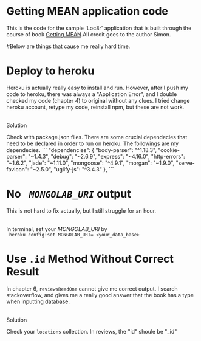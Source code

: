 # Getting MEAN application code

This is the code for the sample 'Loc8r' application that is built through the course of book [Getting MEAN](https://www.manning.com/books/getting-mean-with-mongo-express-angular-and-node).All credit goes to
the author Simon.

#Below are things that cause me really hard time.
<h1> Deploy to heroku</h1>
  <p> Heroku is actually really easy to install and run. However, after I push my code to heroku, there was always a "Application Error", and I double checked my code (chapter 4) to original without any clues. I
  tried change heroku account, retype my code, reinstall npm, but these are not work. </p>
  <br>Solution </br>
    <p> Check with package.json files. There are some crucial dependecies that need to be declared in order to
    run on heroku. The followings are my dependecies.
    ```
    "dependencies": {
        "body-parser": "^1.18.3",
        "cookie-parser": "~1.4.3",
        "debug": "~2.6.9",
        "express": "~4.16.0",
        "http-errors": "~1.6.2",
        "jade": "~1.11.0",
        "mongoose": "^4.9.1",
        "morgan": "~1.9.0",
        "serve-favicon": "~2.5.0",
        "uglify-js": "^3.4.3"
      },
    ```
    </p>
<h1> No <code><i> MONGOLAB_URI</i></code> output </h1>
  <p> This is not hard to fix actually, but I still struggle for an hour. </p>
  <p> <br> In terminal, set your <i>MONGOLAB_URI</i> by </br> <code> heroku config:set MONGOLAB_URI= &ltyour_data_base&gt </code></p>

<h1> Use <code>.id</code> Method Without Correct Result </h1>
  <p> In chapter 6, <code>reviewsReadOne</code> cannot give me correct output. I search stackoverflow, and
  gives me a really good answer that the book has a type when inputting database.</p>
  <br>Solution</br>
  <p/> Check your <code>locations</code> collection. In reviews, the "id" shoule be "_id"
